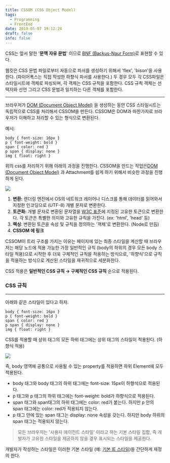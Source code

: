 ```yaml
---
title: CSSOM (CSS Object Model)
tags:
  - Programming
  - FrontEnd
date: 2019-05-07 19:12:24
draft: false
info: false
---
```


CSS는 앞서 말한 '**문맥 자유 문법**' 이므로 [BNF (Backus-Naur Form)](https://www.notion.so/97878963-961a-4ae6-b6d4-40849fb33020)로 표현할 수 있다. 

웹킷은 CSS 문법 파일로부터 자동으로 파서를 생성하기 위해서 'flex', 'bison'을 사용한다. (파이어폭스는 직접 작성한 하향식 파서를 사용한다.) 두 경우 모두 각 CSS파일은 스타일시트에 객체로 파싱되며, 각 객체는 CSS 규칙을 포함한다. CSS 규칙 객체는 선택자와 선언 그리고 CSS 문법과 일치하는 다른 객체를 포함한다.

---

브라우저가 [DOM (Document Object Model)](https://www.notion.so/05b2fa44-e433-4bb2-9fc3-cd59110f6ddb) 을 생성하는 동안 CSS 스타일시트는 독립적으로 CSS를 처리해서 CSSOM을 만든다. CSSOM은 DOM과 마찬가지로 브라우저가 이해하고 처리할 수 있는 형식으로 변환된다.

예시:

    body { font-size: 16px }
    p { font-weight: bold }
    span { color: red }
    p span { display: none }
    img { float: right }

위의 css를 처리하기 위해 아래의 과정을 진행한다. CSSOM을 만드는 작업은[DOM (Document Object Model)](https://www.notion.so/05b2fa44-e433-4bb2-9fc3-cd59110f6ddb) 과 Attachment를 쉽게 하기 위해서 비슷한 과정을 진행하게 된다. 

![](https://developers.google.com/web/fundamentals/performance/critical-rendering-path/images/cssom-construction.png?hl=ko)

1. **변환:** 렌더링 엔진에서 OS의 네트워크 레이어나 디스크를 통해 데이터를 읽어와서 지정한 인코딩으로 (UTF-8) 개별 문자로 변환한다.
2. **토큰화:** 개별 문자로 변환된 문자열을 [W3C 표준](https://www.w3.org/TR/html5/)에 지정된 고유한 토큰으로 변환한다. 각 토큰은 특별한 의미와 고유한 규칙을 가진다. (ex: 'html', 'head' 등) 
3. **렉싱**: 변환된 토큰을 속성 및 규칙을 정의하는 '객체'로 변환한다. (Node로 만듬)
4. **CSSOM 에 링크**

CSSOM이 트리 구조를 가지는 이유는 페이지에 있는 최종 스타일을 계산할 때 브라우저는 해당 노드에 적용 가능한 가장 일반적인 규칙 (body의 하위의 경우 모든 body 스타일 적용)으로 시작한 후 더욱 구체적인 규칙을 적용하는 방식으로, '하향식'으로 규칙을 적용하는 방식으로 계산된 스타일을 재귀적으로 세분화한다.

CSS 적용은 **일반적인 CSS 규칙 → 구체적인 CSS 규칙** 순으로 적용된다.

### CSS 규칙

---

아래와 같은 스타일이 있다고 하자.

    body { font-size: 16px }
    p { font-weight: bold }
    span { color: red }
    p span { display: none }
    img { float: right }

CSS를 적용할 때 상위 태그의 모든 하위 태그에는 상위 태그의 스타일이 적용된다. (하향식 적용)

![](https://developers.google.com/web/fundamentals/performance/critical-rendering-path/images/cssom-tree.png?hl=ko)

즉, body 영역에 공통으로 사용될 수 있는 property를 적용하면 하위 Element에 모두 적용된다.

- body 태그와 body 태그의 하위 태그에는 font-size: 15px이 하향식으로 적용된다.
- p 태그와 p 태그의 하위 태그에는 font-weight: bold가 하향식으로 적용된다.
- span 태그와 span태그의 하위 태그에는 color: red가 붙는다. 하지만 p 안의 span 태그에는 color: red가 적용되지 않는다.
- p 태그 안에 있는 span 태그는 display: none 속성을 갖는다. 하지만 body 하위의 span 태그는 적용되지 않는다.

> 모든 브라우저는 '사용자 에이전트 스타일' 이라고 하는 기본 스타일 집합, 즉 개발자가 고유한 스타일을 제공하지 않을 경우 표시되는 스타일을 제공한다.

개발자가 작성하는 스타일은 이러한 기본 스타일 (예: [기본 IE 스타일](https://www.iecss.com/))을 간단하게 재정의 한다.